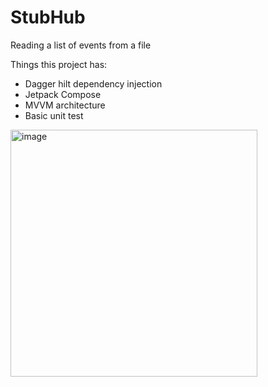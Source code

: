 # StubHub

Reading a list of events from a file

Things this project has:
* Dagger hilt dependency injection
* Jetpack Compose
* MVVM architecture
* Basic unit test

<img width="395" alt="image" src="https://user-images.githubusercontent.com/11150627/182259742-4b266421-eaed-4642-8243-aab3d4062ec2.png">
